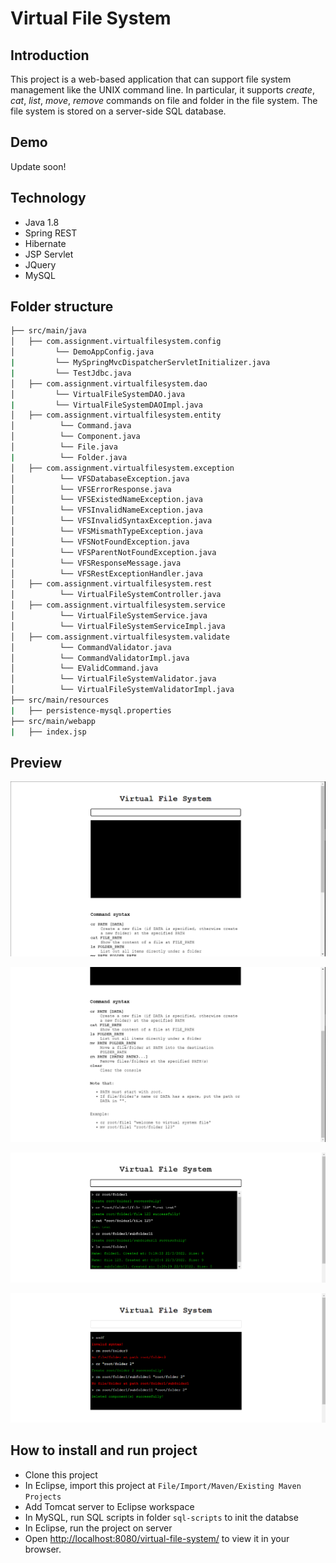 # Virtual File System
## Introduction
This project is a web-based application that can support file system management like the UNIX command line. In particular, it supports *create*, *cat*, *list*, *move*, *remove* commands on file and folder in the file system. The file system is stored on a server-side SQL database.

## Demo
Update soon!

## Technology
- Java 1.8
- Spring REST
- Hibernate
- JSP Servlet 
- JQuery 
- MySQL

## Folder structure
```bash
├── src/main/java
│   ├── com.assignment.virtualfilesystem.config
│         └── DemoAppConfig.java
|         └── MySpringMvcDispatcherServletInitializer.java
|         └── TestJdbc.java
│   ├── com.assignment.virtualfilesystem.dao
│         └── VirtualFileSystemDAO.java
|         └── VirtualFileSystemDAOImpl.java
│   ├── com.assignment.virtualfilesystem.entity
│          └── Command.java
│          └── Component.java
│          └── File.java
|          └── Folder.java
│   ├── com.assignment.virtualfilesystem.exception
│          └── VFSDatabaseException.java
│          └── VFSErrorResponse.java
│          └── VFSExistedNameException.java
│          └── VFSInvalidNameException.java
│          └── VFSInvalidSyntaxException.java
│          └── VFSMismathTypeException.java
│          └── VFSNotFoundException.java
│          └── VFSParentNotFoundException.java
│          └── VFSResponseMessage.java
│          └── VFSRestExceptionHandler.java
│   ├── com.assignment.virtualfilesystem.rest
│          └── VirtualFileSystemController.java
│   ├── com.assignment.virtualfilesystem.service
│          └── VirtualFileSystemService.java
│          └── VirtualFileSystemServiceImpl.java
│   ├── com.assignment.virtualfilesystem.validate
│          └── CommandValidator.java
│          └── CommandValidatorImpl.java
│          └── EValidCommand.java
│          └── VirtualFileSystemValidator.java
│          └── VirtualFileSystemValidatorImpl.java
├── src/main/resources
|   ├── persistence-mysql.properties
├── src/main/webapp
|   ├── index.jsp
```

## Preview
![Preview 1](/images/preview1.png)


![Preview 2](/images/preview2.png)


![Preview 3](/images/preview3.png)


![Preview 4](/images/preview4.png)

## How to install and run project
- Clone this project
- In Eclipse, import this project at `File/Import/Maven/Existing Maven Projects`
- Add Tomcat server to Eclipse workspace
- In MySQL, run SQL scripts in folder `sql-scripts` to init the databse
- In Eclipse, run the project on server
- Open [http://localhost:8080/virtual-file-system/](http://localhost:8080/virtual-file-system/) to view it in your browser.
